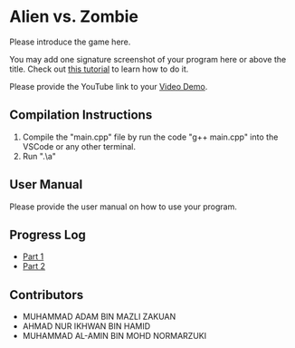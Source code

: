 # Alien vs. Zombie

Please introduce the game here.

You may add one signature screenshot of your program here or above the title. Check out [this tutorial](https://www.digitalocean.com/community/tutorials/markdown-markdown-images) to learn how to do it.

Please provide the YouTube link to your [Video Demo](https://youtube.com).

## Compilation Instructions

1. Compile the "main.cpp" file by run the code "g++ main.cpp" into the VSCode or any other terminal.
2. Run ".\a"

## User Manual

Please provide the user manual on how to use your program.


## Progress Log

- [Part 1](PART1.md)
- [Part 2](PART2.md)

## Contributors

- MUHAMMAD ADAM BIN MAZLI ZAKUAN
- AHMAD NUR IKHWAN BIN HAMID
- MUHAMMAD AL-AMIN BIN MOHD NORMARZUKI
